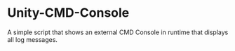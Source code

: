 # Unity-CMD-Console
A simple script that shows an external CMD Console in runtime that displays all log messages.
